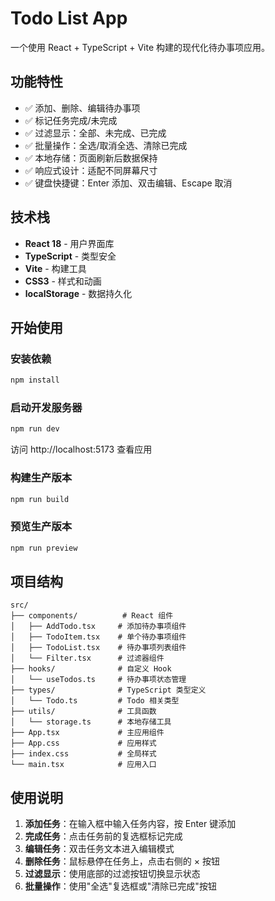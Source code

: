 # Todo List App

一个使用 React + TypeScript + Vite 构建的现代化待办事项应用。

## 功能特性

- ✅ 添加、删除、编辑待办事项
- ✅ 标记任务完成/未完成
- ✅ 过滤显示：全部、未完成、已完成
- ✅ 批量操作：全选/取消全选、清除已完成
- ✅ 本地存储：页面刷新后数据保持
- ✅ 响应式设计：适配不同屏幕尺寸
- ✅ 键盘快捷键：Enter 添加、双击编辑、Escape 取消

## 技术栈

- **React 18** - 用户界面库
- **TypeScript** - 类型安全
- **Vite** - 构建工具
- **CSS3** - 样式和动画
- **localStorage** - 数据持久化

## 开始使用

### 安装依赖

```bash
npm install
```

### 启动开发服务器

```bash
npm run dev
```

访问 http://localhost:5173 查看应用

### 构建生产版本

```bash
npm run build
```

### 预览生产版本

```bash
npm run preview
```

## 项目结构

```
src/
├── components/          # React 组件
│   ├── AddTodo.tsx     # 添加待办事项组件
│   ├── TodoItem.tsx    # 单个待办事项组件
│   ├── TodoList.tsx    # 待办事项列表组件
│   └── Filter.tsx      # 过滤器组件
├── hooks/              # 自定义 Hook
│   └── useTodos.ts     # 待办事项状态管理
├── types/              # TypeScript 类型定义
│   └── Todo.ts         # Todo 相关类型
├── utils/              # 工具函数
│   └── storage.ts      # 本地存储工具
├── App.tsx             # 主应用组件
├── App.css             # 应用样式
├── index.css           # 全局样式
└── main.tsx            # 应用入口
```

## 使用说明

1. **添加任务**：在输入框中输入任务内容，按 Enter 键添加
2. **完成任务**：点击任务前的复选框标记完成
3. **编辑任务**：双击任务文本进入编辑模式
4. **删除任务**：鼠标悬停在任务上，点击右侧的 × 按钮
5. **过滤显示**：使用底部的过滤按钮切换显示状态
6. **批量操作**：使用"全选"复选框或"清除已完成"按钮

